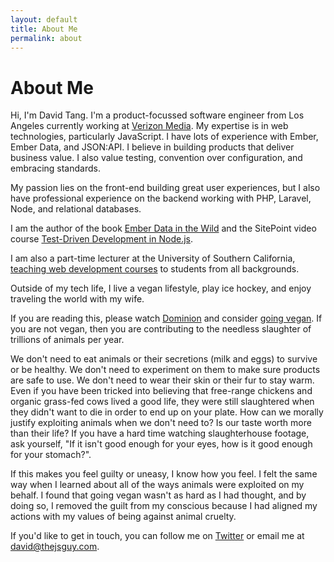 ```yaml
---
layout: default
title: About Me
permalink: about
---
```

# About Me

Hi, I'm David Tang. I'm a product-focussed software engineer from Los Angeles currently working at [Verizon Media](https://www.verizonmedia.com/). My expertise is in web technologies, particularly JavaScript. I have lots of experience with Ember, Ember Data, and JSON:API. I believe in building products that deliver business value. I also value testing, convention over configuration, and embracing standards.

My passion lies on the front-end building great user experiences, but I also have professional experience on the backend working with PHP, Laravel, Node, and relational databases.

I am the author of the book [Ember Data in the Wild](https://leanpub.com/emberdatainthewild) and the SitePoint video course [Test-Driven Development in Node.js](https://www.sitepoint.com/premium/courses/master-test-driven-development-in-node-js-2932).

I am also a part-time lecturer at the University of Southern California, [teaching web development courses](/teaching) to students from all backgrounds.

Outside of my tech life, I live a vegan lifestyle, play ice hockey, and enjoy traveling the world with my wife.

<div class="about-vegan">

<p>If you are reading this, please watch <a href="https://www.dominionmovement.com/watch" target="_blank">Dominion</a> and consider <a href="https://challenge22.com/" target="_blank" title="Join thousands of participants for a 22-day vegan experience. FREE!">going vegan</a>. If you are not vegan, then you are contributing to the needless slaughter of trillions of animals per year.</p>

<p>We don't need to eat animals or their secretions (milk and eggs) to survive or be healthy. We don't need to experiment on them to make sure products are safe to use. We don't need to wear their skin or their fur to stay warm. Even if you have been tricked into believing that free-range chickens and organic grass-fed cows lived a good life, they were still slaughtered when they didn't want to die in order to end up on your plate. How can we morally justify exploiting animals when we don't need to? Is our taste worth more than their life? If you have a hard time watching slaughterhouse footage, ask yourself, "If it isn't good enough for your eyes, how is it good enough for your stomach?".</p>

<p>If this makes you feel guilty or uneasy, I know how you feel. I felt the same way when I learned about all of the ways animals were exploited on my behalf. I found that going vegan wasn't as hard as I had thought, and by doing so, I removed the guilt from my conscious because I had aligned my actions with my values of being against animal cruelty.</p>
</div>

If you'd like to get in touch, you can follow me on [Twitter](https://twitter.com/iamdtang) or email me at [david@thejsguy.com](mailto:david@thejsguy.com).
